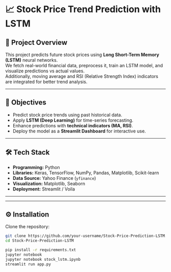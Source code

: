 # 📈 Stock Price Trend Prediction with LSTM  

## 🚀 Project Overview  
This project predicts future stock prices using **Long Short-Term Memory (LSTM)** neural networks.  
We fetch real-world financial data, preprocess it, train an LSTM model, and visualize predictions vs actual values.  
Additionally, moving average and RSI (Relative Strength Index) indicators are integrated for better trend analysis.  

---

## 🎯 Objectives  
- Predict stock price trends using past historical data.  
- Apply **LSTM (Deep Learning)** for time-series forecasting.  
- Enhance predictions with **technical indicators (MA, RSI)**.  
- Deploy the model as a **Streamlit Dashboard** for interactive use.  

---

## 🛠️ Tech Stack  
- **Programming:** Python  
- **Libraries:** Keras, TensorFlow, NumPy, Pandas, Matplotlib, Scikit-learn  
- **Data Source:** Yahoo Finance (`yfinance`)  
- **Visualization:** Matplotlib, Seaborn  
- **Deployment:** Streamlit / Voila  

---

---

## ⚙️ Installation  

Clone the repository:  
```bash
git clone https://github.com/your-username/Stock-Price-Prediction-LSTM.git
cd Stock-Price-Prediction-LSTM

pip install -r requirements.txt
jupyter notebook
jupyter notebook stock_lstm.ipynb
streamlit run app.py
  
